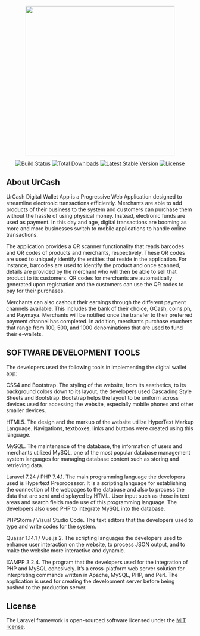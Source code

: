 <p align="center"><img src="https://res.cloudinary.com/dtfbvvkyp/image/upload/v1566331377/laravel-logolockup-cmyk-red.svg" width="400"></p>

<p align="center">
<a href="https://travis-ci.org/laravel/framework"><img src="https://travis-ci.org/laravel/framework.svg" alt="Build Status"></a>
<a href="https://packagist.org/packages/laravel/framework"><img src="https://poser.pugx.org/laravel/framework/d/total.svg" alt="Total Downloads"></a>
<a href="https://packagist.org/packages/laravel/framework"><img src="https://poser.pugx.org/laravel/framework/v/stable.svg" alt="Latest Stable Version"></a>
<a href="https://packagist.org/packages/laravel/framework"><img src="https://poser.pugx.org/laravel/framework/license.svg" alt="License"></a>
</p>

## About UrCash

UrCash Digital Wallet App is a Progressive Web Application designed to streamline electronic transactions efficiently. Merchants are able to add products of their business to the system and customers can purchase them without the hassle of using physical money. Instead, electronic funds are used as payment. In this day and age, digital transactions are booming as more and more businesses switch to mobile applications to handle online transactions. 

The application provides a QR scanner functionality that reads barcodes and QR codes of products and merchants, respectively. These QR codes are used to uniquely identify the entities that reside in the application. For instance, barcodes are used to identify the product and once scanned, details are provided by the merchant who will then be able to sell that product to its customers. QR codes for merchants are automatically generated upon registration and the customers can use the QR codes to pay for their purchases.

Merchants can also cashout their earnings through the different payment channels available. This includes the bank of their choice, GCash, coins.ph, and Paymaya. Merchants will be notified once the transfer to their preferred payment channel has completed. In addition, merchants purchase vouchers that range from 100, 500, and 1000 denominations that are used to fund their e-wallets.


## SOFTWARE DEVELOPMENT TOOLS

The developers used the following tools in implementing the digital wallet app:

CSS4 and Bootstrap. The styling of the website, from its aesthetics, to its background colors down to its layout, the developers used Cascading Style Sheets and Bootstrap. Bootstrap helps the layout to be uniform across devices used for accessing the website, especially mobile phones and other smaller devices.

HTML5. The design and the markup of the website utilize HyperText Markup Language. Navigations, textboxes, links and buttons were created using this language.

MySQL. The maintenance of the database, the information of users and merchants utilized MySQL, one of the most popular database management system languages for managing database content such as storing and retrieving data.

Laravel 7.24 / PHP 7.4.1. The main programming language the developers used is Hypertext Preprocessor. It is a scripting language for establishing the connection of the webpages to the database and also to process the data that are sent and displayed by HTML. User input such as those in text areas and search fields made use of this programming language. The developers also used PHP to integrate MySQL into the database.

PHPStorm / Visual Studio Code. The text editors that the developers used to type and write codes for the system.

Quasar 1.14.1 / Vue.js 2. The scripting languages the developers used to enhance user interaction on the website, to process JSON output, and to make the website more interactive and dynamic.

XAMPP 3.2.4. The program that the developers used for the integration of PHP and MySQL cohesively. It’s a cross-platform web server solution for interpreting commands written in Apache, MySQL, PHP, and Perl. The application is used for creating the development server before being pushed to the production server.

## License

The Laravel framework is open-sourced software licensed under the [MIT license](https://opensource.org/licenses/MIT).
